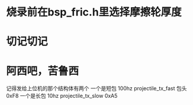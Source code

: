# 烧录前在bsp_fric.h里选择摩擦轮厚度

# 切记切记

# 阿西吧，苦鲁西

记得发给上位机的那个结构体有两个
一个是短包 100hz projectile_tx_fast 包头 0xF8
一个是长包 10hz projectile_tx_slow 0xA5
